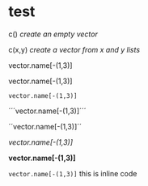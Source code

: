 # test



c()  _create an empty vector_

c(x,y)  _create a vector from x and y lists_

vector.name[-(1,3)]

  vector.name[-(1,3)]
  
    vector.name[-(1,3)]


´´´vector.name[-(1,3)]´´´

´´vector.name[-(1,3)]´´

*vector.name[-(1,3)]*

**vector.name[-(1,3)]**

`vector.name[-(1,3)]`  this is inline code
